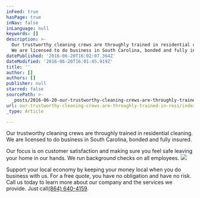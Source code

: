 ```yaml
---
inFeed: true
hasPage: true
inNav: false
inLanguage: null
keywords: []
description: >-
  Our trustworthy cleaning crews are throughly trained in residential cleaning.
  We are licensed to do business in South Carolina, bonded and fully insured.
datePublished: '2016-06-20T16:02:07.364Z'
dateModified: '2016-06-20T16:01:45.919Z'
title: ''
author: []
authors: []
publisher: null
starred: false
sourcePath: >-
  _posts/2016-06-20-our-trustworthy-cleaning-crews-are-throughly-trained-in-resi.md
url: our-trustworthy-cleaning-crews-are-throughly-trained-in-resi/index.html
_type: Article

---
```

Our trustworthy cleaning crews are throughly trained in residential cleaning. We are licensed to do business in South Carolina, bonded and fully insured.

Our focus is on customer satisfaction and making sure you feel safe leaving your home in our hands. We run background checks on all employees.
![](https://the-grid-user-content.s3-us-west-2.amazonaws.com/5d41ed7c-1b3b-41c9-93bc-90ca3de106e0.jpg)

Support your local economy by keeping your money local when you do business with us. For a free quote, you have no obligation and have no risk. Call us today to learn more about our company and the services we provide. Just call[(864) 640-4159][0].

[0]: tel:+18646404159